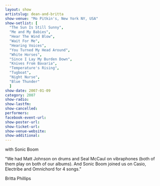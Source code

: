 ```yaml
---
layout: show
artistslug: dean-and-britta
show-venue: "Mo Pitkin's, New York NY, USA"
show-setlist: [
  "The Sun Is Still Sunny",
  "Me and My Babies",
  "Hear The Wind Blow",
  "Wait For Me",
  "Hearing Voices",
  "You Turned My Head Around",
  "White Horses",
  "Since I Lay My Burden Down",
  "Knives From Bavaria",
  "Temperature's Rising",
  "Tugboat",
  "Night Nurse",
  "Blue Thunder"
  ]
show-date: 2007-01-09
category: 2007
show-radio: 
show-lastfm: 
show-cancelled: 
performers: 
facebook-event-url: 
show-poster-url: 
show-ticket-url: 
show-venue-website: 
show-additional: 
---
```


<p>with Sonic Boom</p><p>&quot;We had Matt Johnson on drums and Seal McCaul on vibraphones (both of them play on both of our albums). And Sonic Boom joined us on Casio, Electribe and Omnichord for 4 songs.&quot;</p><p>Britta Phillips</p>